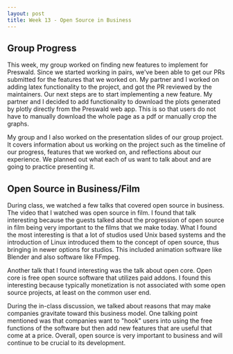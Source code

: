 ```yaml
---
layout: post
title: Week 13 - Open Source in Business
---
```


## Group Progress
This week, my group worked on finding new features to implement for Preswald. Since we started working in pairs, we've been able to get our PRs submitted for the features that we worked on. My partner and I worked on adding latex functionality to the project, and got the PR reviewed by the maintainers. Our next steps are to start implementing a new feature. My partner and I decided to add functionality to download the plots generated by plotly directly from the Preswald web app. This is so that users do not have to manually download the whole page as a pdf or manually crop the graphs. <!--more-->

My group and I also worked on the presentation slides of our group project. It covers information about us working on the project such as the timeline of our progress, features that we worked on, and reflections about our experience. We planned out what each of us want to talk about and are going to practice presenting it.

## Open Source in Business/Film

During class, we watched a few talks that covered open source in business. The video that I watched was open source in film. I found that talk interesting because the guests talked about the progression of open source in film being very important to the films that we make today. What I found the most interesting is that a lot of studios used Unix based systems and the introduction of Linux introduced them to the concept of open source, thus bringing in newer options for studios. This included animation software like Blender and also software like FFmpeg. 

Another talk that I found interesting was the talk about open core. Open core is free open source software that utilizes paid addons. I found this interesting because typically monetization is not associated with some open source projects, at least on the common user end. 

During the in-class discussion, we talked about reasons that may make companies gravitate toward this business model. One talking point mentioned was that companies want to "hook" users into using the free functions of the software but then add new features that are useful that come at a price. Overall, open source is very important to business and will continue to be crucial to its development.